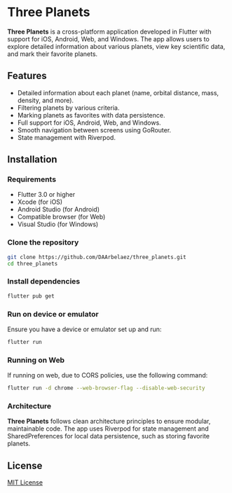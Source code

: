 # Three Planets

**Three Planets** is a cross-platform application developed in Flutter with support for iOS, Android, Web, and Windows. The app allows users to explore detailed information about various planets, view key scientific data, and mark their favorite planets.

## Features

- Detailed information about each planet (name, orbital distance, mass, density, and more).
- Filtering planets by various criteria.
- Marking planets as favorites with data persistence.
- Full support for iOS, Android, Web, and Windows.
- Smooth navigation between screens using GoRouter.
- State management with Riverpod.

## Installation

### Requirements

- Flutter 3.0 or higher
- Xcode (for iOS)
- Android Studio (for Android)
- Compatible browser (for Web)
- Visual Studio (for Windows)

### Clone the repository

```bash
git clone https://github.com/DAArbelaez/three_planets.git
cd three_planets
```

### Install dependencies

```bash
flutter pub get
```

### Run on device or emulator

Ensure you have a device or emulator set up and run:

```bash
flutter run
```

### Running on Web

If running on web, due to CORS policies, use the following command:

```bash
flutter run -d chrome --web-browser-flag --disable-web-security
```

### Architecture

**Three Planets** follows clean architecture principles to ensure modular, maintainable code. The app uses Riverpod for state management and SharedPreferences for local data persistence, such as storing favorite planets.

## License

[MIT License](https://opensource.org/license/mit)
